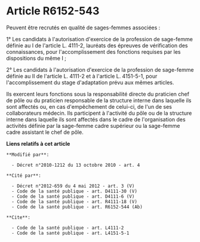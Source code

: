 # Article R6152-543

Peuvent être recrutés en qualité de sages-femmes associées : 

1° Les candidats à l'autorisation d'exercice de la profession de sage-femme définie au I de l'article L. 4111-2, lauréats des
épreuves de vérification des connaissances, pour l'accomplissement des fonctions requises par les dispositions du même I ; 

2° Les candidats à l'autorisation d'exercice de la profession de sage-femme définie au II de l'article L. 4111-2 et à
l'article L. 4151-5-1, pour l'accomplissement du stage d'adaptation prévu aux mêmes articles. 

Ils exercent leurs fonctions sous la responsabilité directe du praticien chef de pôle ou du praticien responsable de la
structure interne dans laquelle ils sont affectés ou, en cas d'empêchement de celui-ci, de l'un de ses collaborateurs
médecin. Ils participent à l'activité du pôle ou de la structure interne dans laquelle ils sont affectés dans le cadre de
l'organisation des activités définie par la sage-femme cadre supérieur ou la sage-femme cadre assistant le chef de pôle.

**Liens relatifs à cet article**

	**Modifié par**:

	  - Décret n°2010-1212 du 13 octobre 2010 - art. 4

	**Cité par**:

	  - Décret n°2012-659 du 4 mai 2012 - art. 3 (V)
	  - Code de la santé publique - art. D4111-30 (V)
	  - Code de la santé publique - art. D4111-6 (V)
	  - Code de la santé publique - art. R4111-18 (V)
	  - Code de la santé publique - art. R6152-544 (Ab)

	**Cite**:

	  - Code de la santé publique - art. L4111-2
	  - Code de la santé publique - art. L4151-5-1
